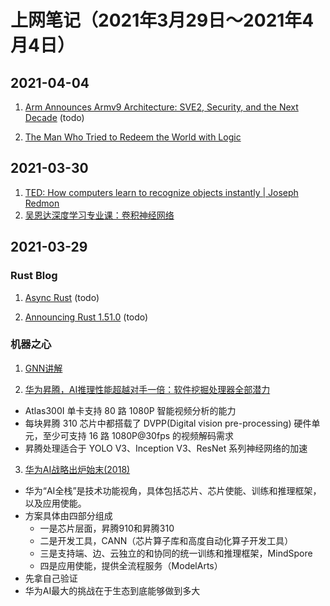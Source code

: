 # 上网笔记（2021年3月29日～2021年4月4日）

## 2021-04-04

1. [Arm Announces Armv9 Architecture: SVE2, Security, and the Next Decade][armv9] (todo)

2. [The Man Who Tried to Redeem the World with Logic][walter_pitts]

  [armv9]: https://www.anandtech.com/show/16584/arm-announces-armv9-architecture
  [walter_pitts]: https://nautil.us/issue/21/information/the-man-who-tried-to-redeem-the-world-with-logic

## 2021-03-30

1. [TED: How computers learn to recognize objects instantly | Joseph Redmon][yolo_ted]
2. [吴恩达深度学习专业课：卷积神经网络][ng_cnn]

  [yolo_ted]: https://www.youtube.com/watch?v=Cgxsv1riJhI
  [ng_cnn]: https://www.bilibili.com/video/BV1zi4y1L7NC?p=29

## 2021-03-29

### Rust Blog

1. [Async Rust][async_rust] (todo)

2. [Announcing Rust 1.51.0][rust_1_51] (todo)

### 机器之心

1. [GNN讲解][GNN_intro]

2. [华为昇腾，AI推理性能超越对手一倍：软件挖掘处理器全部潜力][hw_shengteng]
  - Atlas300I 单卡支持 80 路 1080P 智能视频分析的能力
  - 每块昇腾 310 芯片中都搭载了 DVPP(Digital vision pre-processing) 硬件单元，至少可支持 16 路 1080P@30fps 的视频解码需求
  - 昇腾处理适合于 YOLO V3、Inception V3、ResNet 系列神经网络的加速

3. [华为AI战略出炉始末(2018)][hw_ai]
  - 华为“AI全栈”是技术功能视角，具体包括芯片、芯片使能、训练和推理框架，以及应用使能。
  - 方案具体由四部分组成
    - 一是芯片层面，昇腾910和昇腾310
    - 二是开发工具，CANN（芯片算子库和高度自动化算子开发工具）
    - 三是支持端、边、云独立的和协同的统一训练和推理框架，MindSpore
    - 四是应用使能，提供全流程服务（ModelArts）
  - 先拿自己验证
  - 华为AI最大的挑战在于生态到底能够做到多大

  [async_rust]: https://blog.rust-lang.org/2021/03/18/async-vision-doc.html
  [rust_1_51]: https://blog.rust-lang.org/2021/03/25/Rust-1.51.0.html
  [GNN_intro]: https://www.jiqizhixin.com/articles/2021-03-28-3
  [hw_shengteng]: https://www.jiqizhixin.com/articles/2020-08-14-5
  [hw_ai]: https://www.jiqizhixin.com/articles/2018-10-31-34
